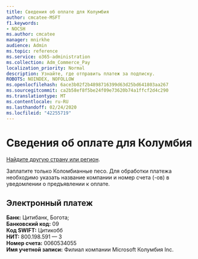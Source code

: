 ```yaml
---
title: Сведения об оплате для Колумбия
author: cmcatee-MSFT
f1.keywords:
- NOCSH
ms.author: cmcatee
manager: mnirkhe
audience: Admin
ms.topic: reference
ms.service: o365-administration
ms.collection: Adm_Commerce_Pay
localization_priority: Normal
description: Узнайте, где отправить платеж за подписку.
ROBOTS: NOINDEX, NOFOLLOW
ms.openlocfilehash: 6ace3b02f2b4898716399d63d25bd641803aa267
ms.sourcegitcommit: ca2b58ef8f5be24f09e73620b74a1ffcf2d4c290
ms.translationtype: MT
ms.contentlocale: ru-RU
ms.lasthandoff: 02/24/2020
ms.locfileid: "42255719"
---
```

# <a name="payment-information-for-colombia"></a>Сведения об оплате для Колумбия

[Найдите другую страну или регион](../billing-and-payments/pay-for-your-subscription.md).

Заплатите только Коломбианные песо. Для обработки платежа необходимо указать название компании и номер счета (-ов) в уведомлении о предъявлении к оплате.

## <a name="electronic-funds-transfer"></a>Электронный платеж

**Банк:** Цитибанк, Богота;  
**Банковский код:** 09  
**Код SWIFT:** Цитикобб  
**НИТ:** 800.198.591 — 3  
**Номер счета:** 0060534055  
**Имя учетной записи:** Филиал компании Microsoft Колумбия Inc.   